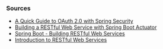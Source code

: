 
### Sources
* [A Quick Guide to OAuth 2.0 with Spring Security](https://developer.okta.com/blog/2019/03/12/oauth2-spring-security-guide)
* [Building a RESTful Web Service with Spring Boot Actuator](https://spring.io/guides/gs/actuator-service/)
* [Spring Boot - Building RESTful Web Services](https://www.tutorialspoint.com/spring_boot/spring_boot_building_restful_web_services.htm)
* [Introduction to RESTful Web Services](https://www.javatpoint.com/restful-web-services-spring-boot)
